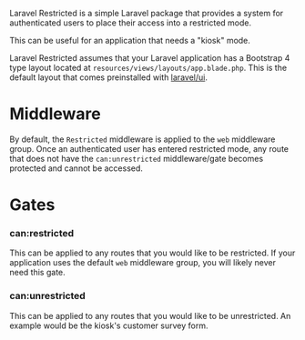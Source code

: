 Laravel Restricted is a simple Laravel package that provides a system for authenticated users to place their access into a restricted mode.

This can be useful for an application that needs a "kiosk" mode.

Laravel Restricted assumes that your Laravel application has a Bootstrap 4 type layout located at `resources/views/layouts/app.blade.php`.  This is the default layout that comes preinstalled with [laravel/ui](https://github.com/laravel/ui).

# Middleware

By default, the `Restricted` middleware is applied to the `web` middleware group.  Once an authenticated user has entered restricted mode, any route that does not have the `can:unrestricted` middleware/gate becomes protected and cannot be accessed.

# Gates

### can:restricted

This can be applied to any routes that you would like to be restricted.  If your application uses the default `web` middleware group, you will likely never need this gate.

### can:unrestricted

This can be applied to any routes that you would like to be unrestricted.  An example would be the kiosk's customer survey form.
